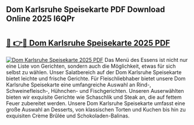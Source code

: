 ## Dom Karlsruhe Speisekarte PDF Download Online 2025 l6QPr

# <h2><a href="http://gc8ewe4.nevu.top/?p=Dom+Karlsruhe+Speisekarte">🔗 👉🔴 Dom Karlsruhe Speisekarte 2025 PDF</a></h2>

[![Dom Karlsruhe Speisekarte 2025 PDF](https://i.imgur.com/dBaPXMq.png)](http://gc8ewe4.nevu.top/?p=Dom+Karlsruhe+Speisekarte)
Das Menü des Essens ist nicht nur eine Liste von Gerichten, sondern auch die Möglichkeit, etwas für sich selbst zu wählen. Unser Salatbereich auf der Dom Karlsruhe Speisekarte bietet leichte und frische Gerichte. Für Fleischliebhaber bietet unsere Dom Karlsruhe Speisekarte eine umfangreiche Auswahl an Rind-, Schweinefleisch-, Hühnchen- und Fischgerichten. Unseren Auserwählten bieten wir exquisite Gerichte wie Schaschlik und Steak an, die auf fettem Feuer zubereitet werden. Unsere Dom Karlsruhe Speisekarte umfasst eine große Auswahl an Desserts, von klassischen Torten und Kuchen bis hin zu exquisiten Crème Brûlée und Schokoladen-Balinas.
